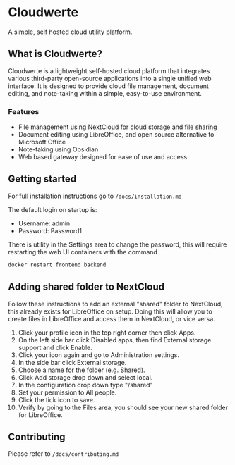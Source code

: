 # Cloudwerte

A simple, self hosted cloud utility platform.

## What is Cloudwerte?

Cloudwerte is a lightweight self-hosted cloud platform that integrates various third-party open-source applications into a single unified web interface. It is designed to provide cloud file management, document editing, and note-taking within a simple, easy-to-use environment.

### Features
- File management using NextCloud for cloud storage and file sharing
- Document editing using LibreOffice, and open source alternative to Microsoft Office
- Note-taking using Obsidian
- Web based gateway designed for ease of use and access

## Getting started

For full installation instructions go to `/docs/installation.md`

The default login on startup is:

- Username: admin
- Password: Password1

There is utility in the Settings area to change the password, this will require restarting the web UI containers with the command
```bash
docker restart frontend backend
```

## Adding shared folder to NextCloud

Follow these instructions to add an external "shared" folder to NextCloud, this already exists for LibreOffice on setup. Doing this will allow you to create files in LibreOffice and access them in NextCloud, or vice versa.

1. Click your profile icon in the top right corner then click Apps.
2. On the left side bar click Disabled apps, then find External storage support and click Enable.
3. Click your icon again and go to Administration settings.
4. In the side bar click External storage.
5. Choose a name for the folder (e.g. Shared).
6. Click Add storage drop down and select local.
7. In the configuration drop down type "/shared"
8. Set your permission to All people.
9. Click the tick icon to save.
10. Verify by going to the Files area, you should see your new shared folder for LibreOffice.

## Contributing

Please refer to `/docs/contributing.md`